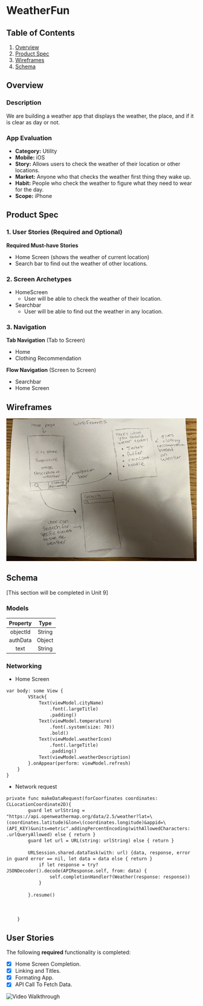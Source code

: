 # WeatherFun
## Table of Contents
1. [Overview](#Overview)
1. [Product Spec](#Product-Spec)
1. [Wireframes](#Wireframes)
2. [Schema](#Schema)

## Overview
### Description
We are building a weather app that displays the weather, the place, and if it is clear as day or not.

### App Evaluation
- **Category:** Utility
- **Mobile:** iOS
- **Story:** Allows users to check the weather of their location or other locations.
- **Market:** Anyone who that checks the weather first thing they wake up.
- **Habit:** People who check the weather to figure what they need to wear for the day.
- **Scope:** iPhone

## Product Spec

### 1. User Stories (Required and Optional)

**Required Must-have Stories**

* Home Screen (shows the weather of current location)
* Search bar to find out the weather of other locations.


### 2. Screen Archetypes

* HomeScreen
   * User will be able to check the weather of their location.
* Searchbar
   * User will be able to find out the weather in any location.

### 3. Navigation

**Tab Navigation** (Tab to Screen)

* Home
* Clothing Recommendation

**Flow Navigation** (Screen to Screen)

* Searchbar
* Home Screen



## Wireframes


<img src= https://raw.githubusercontent.com/CodePathGroup14/WeatherAPI/main/IMG_3451.jpg width=600>




## Schema 
[This section will be completed in Unit 9]

### Models
Property           |  Type
:-------------------------:|:-------------------------:
 objectId |  String
 authData | Object
 text | String
 
 

### Networking
- Home Screen 
```
var body: some View {
        VStack{
            Text(viewModel.cityName)
                .font(.largeTitle)
                .padding()
            Text(viewModel.temperature)
                .font(.system(size: 70))
                .bold()
            Text(viewModel.weatherIcon)
                .font(.largeTitle)
                .padding()
            Text(viewModel.weatherDescription)
        }.onAppear(perform: viewModel.refresh)
    }
}
```
- Network request 
```
private func makeDataRequest(forCoorfinates coordinates: CLLocationCoordinate2D){
        guard let urlString = "https://api.openweathermap.org/data/2.5/weather?lat=\(coordinates.latitude)&lon=\(coordinates.longitude)&appid=\(API_KEY)&units=metric".addingPercentEncoding(withAllowedCharacters: .urlQueryAllowed) else { return }
        guard let url = URL(string: urlString) else { return }
        
        URLSession.shared.dataTask(with: url) {data, response, error in guard error == nil, let data = data else { return }
            if let response = try? JSONDecoder().decode(APIResponse.self, from: data) {
                self.completionHandler?(Weather(response: response))
            }
            
        }.resume()
        

        
    }

```
## User Stories

The following **required** functionality is completed:

- [x] Home Screen Completion. 
- [x] Linking and Titles. 
- [x] Formating App. 
- [x] API Call To Fetch Data. 

<img src='https://imgur.com/a/tVVn00f' title='Video Walkthrough' width='' alt='Video Walkthrough' />
